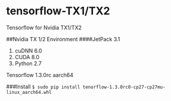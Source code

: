# tensorflow-TX1/TX2
Tensorflow for Nvidia TX1/TX2


##Nvidia TX 1/2 Environment
####JetPack 3.1 
1. cuDNN 6.0			
2. CUDA 8.0			
3. Python 2.7				

Tensorflow 1.3.0rc aarch64


###Install
```$ sudo pip install tenorflow-1.3.0rc0-cp27-cp27mu-linux_aarch64.whl```
